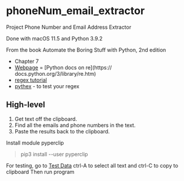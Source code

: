 # phoneNum_email_extractor

Project Phone Number and Email Address Extractor

Done with macOS 11.5 and Python 3.9.2

From the book Automate the Boring Stuff with Python, 2nd edition
- Chapter 7
- [Webpage](https://nostarch.com/automatestuff2)
= [Python docs on re](https:// docs.python.org/3/library/re.htm)
- [regex tutorial](https://www.regular-expressions.info)
- [pythex](https://pythex.org) - to test your regex

## High-level
1. Get text off the clipboard.
2. Find all the emails and phone numbers in the text.
3. Paste the results back to the clipboard.

Install module pyperclip
> pip3 install --user pyperclip

For testing, go to [Test Data](https://nostarch.com/contactus/)
ctrl-A to select all text and ctrl-C to copy to clipboard
Then run program